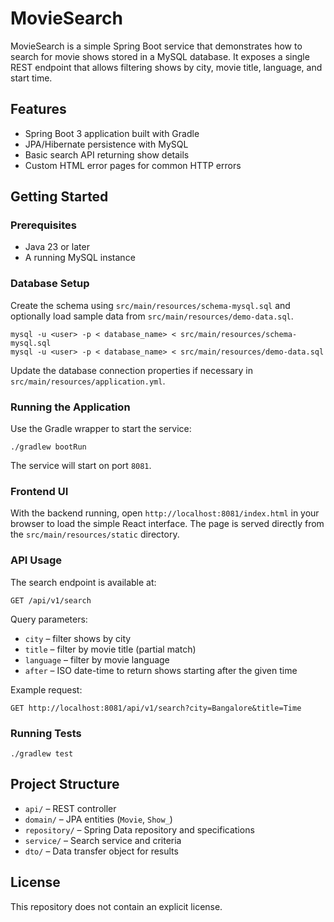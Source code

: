 # MovieSearch

MovieSearch is a simple Spring Boot service that demonstrates how to search for movie shows stored in a MySQL database. It exposes a single REST endpoint that allows filtering shows by city, movie title, language, and start time.

## Features

- Spring Boot 3 application built with Gradle
- JPA/Hibernate persistence with MySQL
- Basic search API returning show details
- Custom HTML error pages for common HTTP errors

## Getting Started

### Prerequisites

- Java 23 or later
- A running MySQL instance

### Database Setup

Create the schema using `src/main/resources/schema-mysql.sql` and optionally load sample data from `src/main/resources/demo-data.sql`.

```
mysql -u <user> -p < database_name> < src/main/resources/schema-mysql.sql
mysql -u <user> -p < database_name> < src/main/resources/demo-data.sql
```

Update the database connection properties if necessary in `src/main/resources/application.yml`.

### Running the Application

Use the Gradle wrapper to start the service:

```
./gradlew bootRun
```

The service will start on port `8081`.

### Frontend UI

With the backend running, open `http://localhost:8081/index.html` in your
browser to load the simple React interface. The page is served directly from the
`src/main/resources/static` directory.

### API Usage

The search endpoint is available at:

```
GET /api/v1/search
```

Query parameters:

- `city` – filter shows by city
- `title` – filter by movie title (partial match)
- `language` – filter by movie language
- `after` – ISO date-time to return shows starting after the given time

Example request:

```
GET http://localhost:8081/api/v1/search?city=Bangalore&title=Time
```

### Running Tests

```
./gradlew test
```

## Project Structure

- `api/` – REST controller
- `domain/` – JPA entities (`Movie`, `Show_`)
- `repository/` – Spring Data repository and specifications
- `service/` – Search service and criteria
- `dto/` – Data transfer object for results

## License

This repository does not contain an explicit license.

